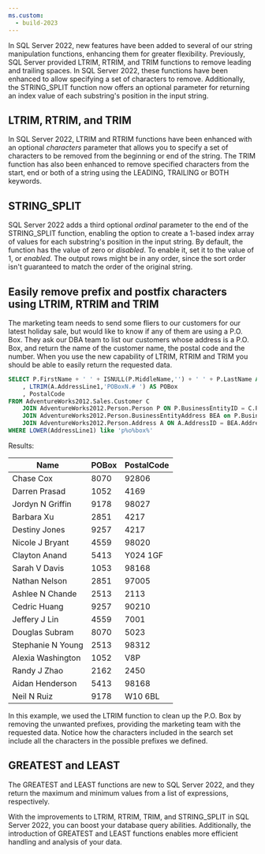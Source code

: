 ```yaml
---
ms.custom:
  - build-2023
---
```

In SQL Server 2022, new features have been added to several of our string manipulation functions, enhancing them for greater flexibility. Previously, SQL Server provided LTRIM, RTRIM, and TRIM functions to remove leading and trailing spaces. In SQL Server 2022, these functions have been enhanced to allow specifying a set of characters to remove. Additionally, the STRING_SPLIT function now offers an optional parameter for returning an index value of each substring's position in the input string.

## LTRIM, RTRIM, and TRIM

In SQL Server 2022, LTRIM and RTRIM functions have been enhanced with an optional *characters* parameter that allows you to specify a set of characters to be removed from the beginning or end of the string. The TRIM function has also been enhanced to remove specified characters from the start, end or both of a string using the LEADING, TRAILING or BOTH keywords.

## STRING_SPLIT

SQL Server 2022 adds a third optional *ordinal* parameter to the end of the STRING_SPLIT function, enabling the option to create a 1-based index array of values for each substring's position in the input string. By default, the function has the value of zero or *disabled*. To enable it, set it to the value of 1, or *enabled*. The output rows might be in any order, since the sort order isn't guaranteed to match the order of the original string.

## Easily remove prefix and postfix characters using LTRIM, RTRIM and TRIM

The marketing team needs to send some fliers to our customers for our latest holiday sale, but would like to know if any of them are using a P.O. Box. They ask our DBA team to list our customers whose address is a P.O. Box, and return the name of the customer name, the postal code and the number. When you use the new capability of LTRIM, RTRIM and TRIM you should be able to easily return the requested data.

```sql
SELECT P.FirstName + ' ' + ISNULL(P.MiddleName,'') + ' ' + P.LastName AS Name
	, LTRIM(A.AddressLine1,'POBoxN.# ') AS POBox
	, PostalCode
FROM AdventureWorks2012.Sales.Customer C
	JOIN AdventureWorks2012.Person.Person P ON P.BusinessEntityID = C.PersonID
	JOIN AdventureWorks2012.Person.BusinessEntityAddress BEA on P.BusinessEntityID = BEA.BusinessEntityID
	JOIN AdventureWorks2012.Person.Address A ON A.AddressID = BEA.AddressID
WHERE LOWER(AddressLine1) like 'p%o%box%'
```

Results:

| Name | POBox | PostalCode |
|---|---|---|
| Chase  Cox | 8070 | 92806 |
| Darren  Prasad | 1052 | 4169 |
| Jordyn N Griffin | 9178 | 98027 |
| Barbara  Xu | 2851 | 4217 |
| Destiny  Jones | 9257 | 4217 |
| Nicole J Bryant | 4559 | 98020 |
| Clayton  Anand | 5413 | Y024 1GF |
| Sarah V Davis | 1053 | 98168 |
| Nathan  Nelson | 2851 | 97005 |
| Ashlee N Chande| 2513 | 2113 |
| Cedric  Huang | 9257 | 90210 |
| Jeffery J Lin | 4559 | 7001 |
| Douglas  Subram | 8070 | 5023 |
| Stephanie N Young | 2513 | 98312 |
| Alexia  Washington | 1052 | V8P |
| Randy J Zhao | 2162 | 2450 |
| Aidan  Henderson | 5413 | 98168 |
| Neil N Ruiz | 9178 | W10 6BL |

In this example, we used the LTRIM function to clean up the P.O. Box by removing the unwanted prefixes, providing the marketing team with the requested data. Notice how the characters included in the search set include all the characters in the possible prefixes we defined.

## GREATEST and LEAST

The GREATEST and LEAST functions are new to SQL Server 2022, and they return the maximum and minimum values from a list of expressions, respectively.

With the improvements to LTRIM, RTRIM, TRIM, and STRING_SPLIT in SQL Server 2022, you can boost your database query abilities. Additionally, the introduction of GREATEST and LEAST functions enables more efficient handling and analysis of your data.
